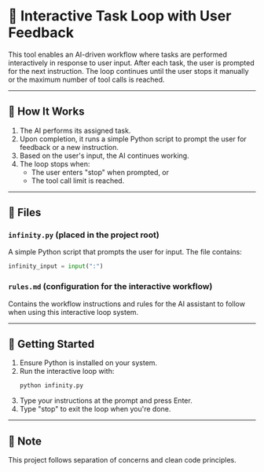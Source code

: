 # 🔁 Interactive Task Loop with User Feedback

This tool enables an AI-driven workflow where tasks are performed interactively in response to user input. After each task, the user is prompted for the next instruction. The loop continues until the user stops it manually or the maximum number of tool calls is reached.

---

## 🧠 How It Works

1. The AI performs its assigned task.
2. Upon completion, it runs a simple Python script to prompt the user for feedback or a new instruction.
3. Based on the user's input, the AI continues working.
4. The loop stops when:
   - The user enters "stop" when prompted, or
   - The tool call limit is reached.

---

## 📁 Files

### `infinity.py` (placed in the project root)
A simple Python script that prompts the user for input. The file contains:
```python
infinity_input = input(":")
```

### `rules.md` (configuration for the interactive workflow)
Contains the workflow instructions and rules for the AI assistant to follow when using this interactive loop system.

---

## 🚀 Getting Started

1. Ensure Python is installed on your system.
2. Run the interactive loop with:
   ```bash
   python infinity.py
   ```
3. Type your instructions at the prompt and press Enter.
4. Type "stop" to exit the loop when you're done.

---

## 📝 Note
This project follows separation of concerns and clean code principles.


